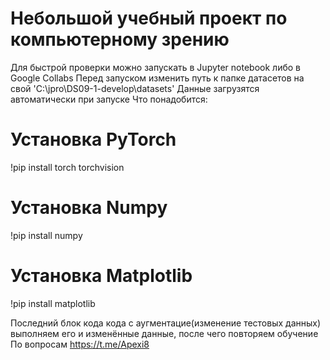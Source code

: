 # Небольшой учебный проект по компьютерному зрению
Для быстрой проверки можно запускать в Jupyter notebook либо в Google Collabs
Перед запуском изменить путь к папке датасетов на свой 'C:\jpro\DS09-1-develop\datasets'
Данные загрузятся автоматически при запуске
Что понадобится:
# Установка PyTorch
!pip install torch torchvision

# Установка Numpy
!pip install numpy

# Установка Matplotlib
!pip install matplotlib

Последний блок кода кода с аугментацие(изменение тестовых данных) выполняем его и изменённые данные, после чего повторяем обучение
По вопросам https://t.me/Apexi8

